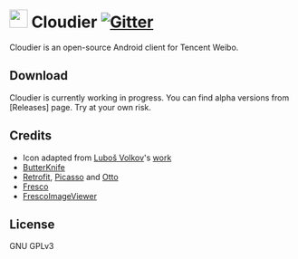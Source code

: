 # <img src="http://i.imgur.com/O20n2Xs.png" width="32px" height="32px"/> Cloudier [![Gitter](https://badges.gitter.im/betakuang/cloudier.svg)](https://gitter.im/betakuang/cloudier?utm_source=badge&utm_medium=badge&utm_campaign=pr-badge)

Cloudier is an open-source Android client for Tencent Weibo. 

## Download

Cloudier is currently working in progress. You can find alpha versions from [Releases] page. Try at your own risk.

## Credits

 - Icon adapted from [Luboš Volkov](https://dribbble.com/OtherPlanet)'s [work](https://www.iconfinder.com/icons/107222/cloud_weather_icon)
 - [ButterKnife](https://jakewharton.github.io/butterknife/)
 - [Retrofit](https://square.github.io/retrofit/), [Picasso](https://square.github.io/picasso/) and [Otto](https://square.github.io/otto/)
 - [Fresco](http://frescolib.org/)
 - [FrescoImageViewer](https://github.com/stfalcon-studio/FrescoImageViewer)

## License

GNU GPLv3

